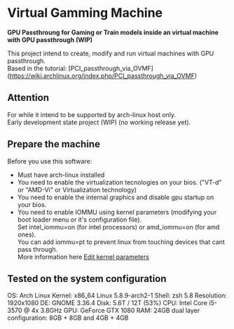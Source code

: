 # Virtual Gamming Machine

**GPU Passthroung for Gaming or Train models inside an virtual machine with GPU passthrough  (WIP)**

This project intend to create, modify and run virtual machines with GPU passthrough.  
Based in the tutorial: [PCI_passthrough_via_OVMF] (https://wiki.archlinux.org/index.php/PCI_passthrough_via_OVMF)

## Attention

For while it intend to be supported by arch-linux host only.  
Early development state project (WIP) (no working release yet).  


## Prepare the machine

Before you use this software:  
* Must have arch-linux installed
* You need to enable the virtualization tecnologies on your bios. ("VT-d" or "AMD-Vi" or Virtualization technology)  
* You need to enable the internal graphics and disable gpu startup on your bios.  
* You need to enable IOMMU using kernel parameters (modifying your boot loader menu or it's configuration file).  
  Set intel_iommu=on (for intel processors) or amd_iommu=on (for amd ones).  
  You can add iommu=pt to prevent linux from touching devices that cant pass through.  
  More information here [Edit kernel parameters](https://wiki.archlinux.org/index.php/Kernel_parameters)


## Tested on the system configuration

OS: Arch Linux
Kernel: x86_64 Linux 5.8.9-arch2-1
Shell: zsh 5.8
Resolution: 1920x1080
DE: GNOME 3.36.4
Disk: 5.6T / 12T (53%)
CPU: Intel Core i5-3570 @ 4x 3.8GHz
GPU: GeForce GTX 1080
RAM: 24GB dual layer configuration: 8GB + 8GB and 4GB + 4GB
